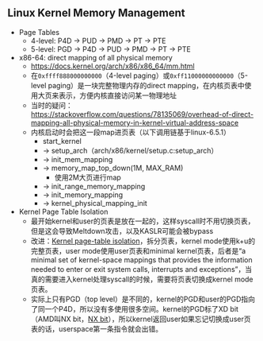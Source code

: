 ## Linux Kernel Memory Management

- Page Tables
  - 4-level: P4D -> PUD -> PMD -> PT -> PTE
  - 5-level: PGD -> P4D -> PUD -> PMD -> PT -> PTE
- x86-64: direct mapping of all physical memory
  - https://docs.kernel.org/arch/x86/x86_64/mm.html
  - 在`0xffff888000000000`（4-level paging）或`0xff11000000000000`（5-level paging）是一块完整物理内存的direct mapping，在内核页表中使用大页来表示，方便内核直接访问某一物理地址
  - 当时的疑问：https://stackoverflow.com/questions/78135069/overhead-of-direct-mapping-all-physical-memory-in-kernel-virtual-address-space
  - 内核启动时会把这一段map进页表（以下调用链基于linux-6.5.1）
    - start_kernel
    - -> setup_arch（arch/x86/kernel/setup.c:setup_arch）
    -  -> init_mem_mapping
    - -> memory_map_top_down(1M, MAX_RAM)
      - 使用2M大页进行map
    - -> init_range_memory_mapping
    - -> init_memory_mapping
    - -> kernel_physical_mapping_init
- Kernel Page Table Isolation
  - 最开始kernel和user的页表是放在一起的，这样syscall时不用切换页表，但是这会导致Meltdown攻击，以及KASLR可能会被bypass
  - 改进：[Kernel page-table isolation](https://www.kernel.org/doc/html/next/x86/pti.html)，拆分页表，kernel mode使用k+u的完整页表，user mode使用user页表和minimal kernel页表，后者是“a minimal set of kernel-space mappings that provides the information needed to enter or exit system calls, interrupts and exceptions”，当真的需要进入kernel处理syscall的时候，需要将页表切换成kernel mode页表。
  - 实际上只有PGD（top level）是不同的，kernel的PGD和user的PGD指向了同一个P4D，所以没有多使用很多空间。kernel的PGD标了XD bit（AMD叫NX bit，[NX bit](https://en.wikipedia.org/wiki/NX_bit)），所以kernel返回user如果忘记切换成user页表的话，userspace第一条指令就会出错。